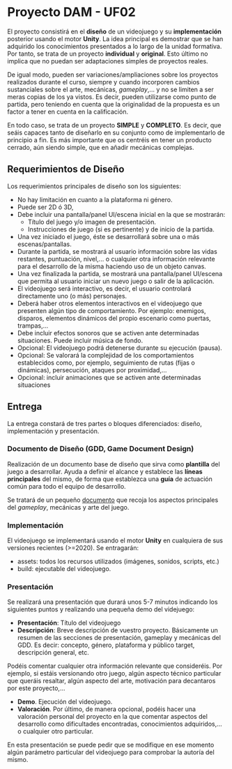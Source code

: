 # Proyecto DAM - UF02

El proyecto consistirá en el **diseño** de un videojuego y su **implementación** posterior usando el motor **Unity**.
La idea principal es demostrar que se han adquirido los conocimientos presentados a lo largo de la unidad formativa. Por tanto, se trata de un proyecto **individual** y **original**. Esto último no implica que no puedan ser adaptaciones simples de proyectos reales. 

De igual modo, pueden ser variaciones/ampliaciones sobre los proyectos realizados durante el curso, siempre y cuando incorporen cambios sustanciales sobre el arte, mecánicas, *gameplay*,... y no se limiten a ser meras copias de los ya vistos. Es decir, pueden utilizarse como punto de partida, pero teniendo en cuenta que la originalidad de la propuesta es un factor a tener en cuenta en la calificación.

En todo caso, se trata de un proyecto **SIMPLE** y **COMPLETO**. Es decir, que seáis capaces tanto de diseñarlo en su conjunto como de implementarlo de principio a fin. Es más importante que os centréis en tener un producto cerrado, aún siendo simple, que en añadir mecánicas complejas.


## Requerimientos de Diseño

Los requerimientos principales de diseño son los siguientes:
- No hay limitación en cuanto a la plataforma ni género. 
- Puede ser 2D ó 3D, 
- Debe incluir una pantalla/panel UI/escena inicial en la que se mostrarán:
    - Título del juego y/o imagen de presentación.
    - Instrucciones de juego (si es pertinente) y de inicio de la partida. 
- Una vez iniciado el juego, éste se desarrollará sobre una o más escenas/pantallas. 
- Durante la partida, se mostrará al usuario información sobre las vidas restantes, puntuación, nivel,... o cualquier otra información relevante para el desarrollo de la misma haciendo uso de un objeto canvas. 
- Una vez finalizada la partida, se mostrará una pantalla/panel UI/escena que permita al usuario iniciar un nuevo juego o salir de la aplicación. 
- El videojuego será interactivo, es decir, el usuario controlará directamente uno (o más) personajes. 
- Deberá haber otros elementos interactivos en el videojuego que presenten algún tipo de comportamiento. Por ejemplo: enemigos, disparos, elementos dinámicos del propio escenario como puertas, trampas,...
- Debe incluir efectos sonoros que se activen ante determinadas situaciones. Puede incluir música de fondo. 
- Opcional: El videojuego podrá detenerse durante su ejecución (pausa). 
- Opcional: Se valorará la complejidad de los comportamientos establecidos como, por ejemplo, seguimiento de rutas (fijas o dinámicas), persecución, ataques por proximidad,...
- Opcional: incluir animaciones que se activen ante determinadas situaciones

## Entrega

La entrega constará de tres partes o bloques diferenciados: diseño, implementación y presentación.

###  Documento de Diseño (GDD, Game Document Design)

Realización de un documento base de diseño que sirva como **plantilla** del juego a desarrollar. Ayuda a definir el alcance y establece las **líneas principales** del mismo, de forma que establezca una **guía** de actuación común para todo el equipo de desarrollo.

Se tratará de un pequeño [documento](1.Disenho/GDD.md) que recoja los aspectos principales del *gameplay*, mecánicas y arte del juego. 

### Implementación

El videojuego se implementará usando el motor **Unity** en cualquiera de sus versiones recientes (>=2020). Se entragarán:
- assets: todos los recursos utilizados (imágenes, sonidos, scripts, etc.)
- build: ejecutable del videojuego. 


### Presentación

Se realizará una presentación que durará unos 5-7 minutos indicando los siguientes puntos y realizando una pequeña demo del videjuego:
- **Presentación**: Título del videojuego
- **Descripción**: Breve descripción de vuestro proyecto. Básicamente un resumen de las secciones de presentación, gameplay y mecánicas del GDD. Es decir: concepto, género, plataforma y público target, descripción general, etc. 

Podéis comentar cualquier otra información relevante que consideréis. Por ejemplo, si estáis versionando otro juego, algún aspecto técnico particular que queráis resaltar, algún aspecto del arte, motivación para decantaros por este proyecto,...
- **Demo**. Ejecución del videojuego.  
- **Valoración**. Por último, de manera opcional, podéis hacer una valoración personal del proyecto en la que comentar aspectos del desarrollo como dificultades encontradas, conocimientos adquiridos,... o cualquier otro particular.

En esta presentación se puede pedir que se modifique en ese momento algún parámetro particular del videojuego para comprobar la autoría del mismo.  

